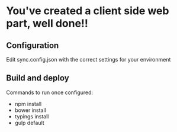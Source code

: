 # You've created a client side web part, well done!!


## Configuration
Edit sync.config.json with the correct settings for your environment


## Build and deploy
Commands to run once configured:
* npm install
* bower install
* typings install
* gulp default

